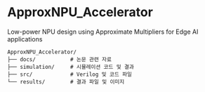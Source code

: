 # ApproxNPU_Accelerator

Low-power NPU design using Approximate Multipliers for Edge AI applications

```plaintext
ApproxNPU_Accelerator/
├── docs/           # 논문 관련 자료
├── simulation/     # 시뮬레이션 코드 및 결과
├── src/            # Verilog 및 코드 파일
└── results/        # 결과 파일 및 이미지
```
